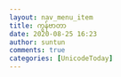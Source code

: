 ```yaml
---
layout: nav_menu_item
title: ကွန်ဗာတာ
date: 2020-08-25 16:23
author: suntun
comments: true
categories: [UnicodeToday]
---
```


